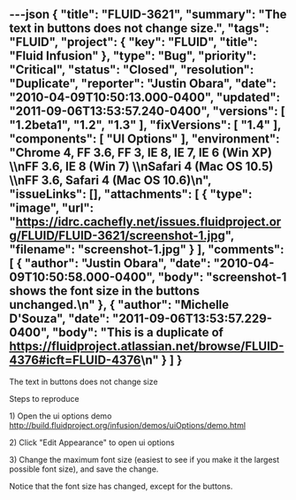 ---json
{
  "title": "FLUID-3621",
  "summary": "The text in buttons does not change size.",
  "tags": "FLUID",
  "project": {
    "key": "FLUID",
    "title": "Fluid Infusion"
  },
  "type": "Bug",
  "priority": "Critical",
  "status": "Closed",
  "resolution": "Duplicate",
  "reporter": "Justin Obara",
  "date": "2010-04-09T10:50:13.000-0400",
  "updated": "2011-09-06T13:53:57.240-0400",
  "versions": [
    "1.2beta1",
    "1.2",
    "1.3"
  ],
  "fixVersions": [
    "1.4"
  ],
  "components": [
    "UI Options"
  ],
  "environment": "Chrome 4, FF 3.6, FF 3, IE 8, IE 7, IE 6 (Win XP) \\\nFF 3.6, IE 8 (Win 7) \\\nSafari 4 (Mac OS 10.5) \\\nFF 3.6, Safari 4 (Mac OS 10.6)\n",
  "issueLinks": [],
  "attachments": [
    {
      "type": "image",
      "url": "https://idrc.cachefly.net/issues.fluidproject.org/FLUID/FLUID-3621/screenshot-1.jpg",
      "filename": "screenshot-1.jpg"
    }
  ],
  "comments": [
    {
      "author": "Justin Obara",
      "date": "2010-04-09T10:50:58.000-0400",
      "body": "screenshot-1 shows the font size in the buttons unchanged.\n"
    },
    {
      "author": "Michelle D'Souza",
      "date": "2011-09-06T13:53:57.229-0400",
      "body": "This is a duplicate of <https://fluidproject.atlassian.net/browse/FLUID-4376#icft=FLUID-4376>\n"
    }
  ]
}
---
The text in buttons does not change size

Steps to reproduce

1\) Open the ui options demo\
<http://build.fluidproject.org/infusion/demos/uiOptions/demo.html>

2\) Click "Edit Appearance" to open ui options

3\) Change the maximum font size (easiest to see if you make it the largest possible font size), and save the change.

Notice that the font size has changed, except for the buttons.

        